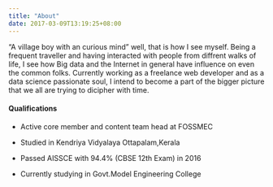 ```yaml
---
title: "About"
date: 2017-03-09T13:19:25+08:00
---
```

“A village boy with an curious mind” well, that is how I see myself. Being a frequent traveller and having interacted with people from diffrent walks of life, I see how Big data and the Internet in general have influence on even the common folks. Currently working as a freelance web developer and as a data science passionate soul, I intend to become a part of the bigger picture that we all are trying to dicipher with time. 

 <h4>Qualifications</h4> 
  
  
  * Active core member and content team head at FOSSMEC

   * Studied in Kendriya Vidyalaya Ottapalam,Kerala

  * Passed AISSCE with 94.4% (CBSE 12th Exam) in 2016

  * Currently studying in Govt.Model Engineering College
  